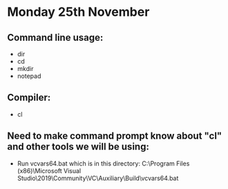 # Monday 25th November

## Command line usage:
   - dir
   - cd
   - mkdir
   - notepad

## Compiler:
   - cl

## Need to make command prompt know about "cl" and other tools we will be using:
   - Run vcvars64.bat which is in this directory: C:\Program Files (x86)\Microsoft Visual Studio\2019\Community\VC\Auxiliary\Build\vcvars64.bat
